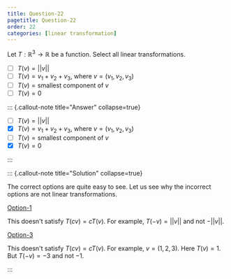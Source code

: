 ```yaml
---
title: Question-22
pagetitle: Question-22
order: 22
categories: [linear transformation]
---
```


Let $T: \mathbb{R}^{3} \rightarrow \mathbb{R}$ be a function. Select all linear transformations.

- [ ] $T(v) = ||v||$
- [ ] $T(v) = v_1 + v_2 + v_3$, where $v = (v_1, v_2, v_3)$
- [ ] $T(v) = \text{smallest component of } v$
- [ ] $T(v) = 0$

::: {.callout-note title="Answer" collapse=true}

- [ ] $T(v) = ||v||$
- [x] $T(v) = v_1 + v_2 + v_3$, where $v = (v_1, v_2, v_3)$
- [ ] $T(v) = \text{smallest component of } v$
- [x] $T(v) = 0$

:::

::: {.callout-note title="Solution" collapse=true}

The correct options are quite easy to see. Let us see why the incorrect options are not linear transformations.

<u>Option-1</u>

This doesn't satisfy $T(cv) = cT(v)$. For example, $T(-v) = ||v||$ and not $-||v||$.

<u>Option-3</u>

This doesn't satisfy $T(cv) = cT(v)$. For example, $v = (1, 2, 3)$. Here $T(v) = 1$. But $T(-v) = -3$ and not $-1$.

:::

